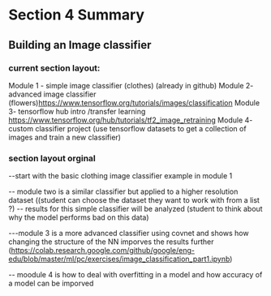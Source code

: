 # Section 4 Summary 
## Building an Image classifier

### current section layout:
Module 1 - simple image classifier (clothes) (already in github)
Module 2- advanced image classifier (flowers)https://www.tensorflow.org/tutorials/images/classification
Module 3- tensorflow hub intro /transfer learning https://www.tensorflow.org/hub/tutorials/tf2_image_retraining
Module 4- custom classifier project (use tensorflow datasets to get a collection of images and train a new classifier)


### section layout orginal 
--start with the basic clothing image classifier example in module 1 

-- module two is a similar classifier but applied to a higher resolution dataset ((student can choose the dataset they want to work with from a list ?)
    -- results for this simple classifier will be analyzed (student to think about why the model performs bad on this data)
    
---module 3 is a more advanced classifier using covnet and shows how changing the structure of the NN imporves the results further (https://colab.research.google.com/github/google/eng-edu/blob/master/ml/pc/exercises/image_classification_part1.ipynb)

-- moodule 4 is how to deal with overfitting in a model and how accuracy of a model can be imporved


